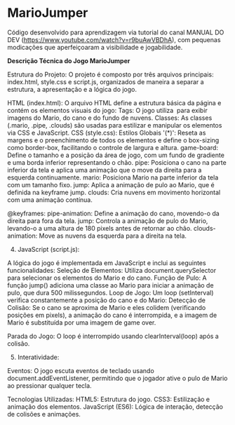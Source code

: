 # MarioJumper
 
Código desenvolvido para aprendizagem via tutorial do canal MANUAL DO DEV (https://www.youtube.com/watch?v=r9buAwVBDhA), com pequenas modicações que aperfeiçoaram a visibilidade e jogabilidade.

<b>Descrição Técnica do Jogo MarioJumper</b>

 Estrutura do Projeto: O projeto é composto por três arquivos principais: index.html, style.css e script.js, organizados de maneira a separar a estrutura, a apresentação e a lógica do jogo.
  
  HTML (index.html): O arquivo HTML define a estrutura básica da página e contém os elementos visuais do jogo:
        Tags: O jogo utiliza <img> para exibir imagens do Mario, do cano e do fundo de nuvens.
        Classes: As classes (.mario, .pipe, .clouds) são usadas para estilizar e manipular os elementos via CSS e JavaScript.
  CSS (style.css):
    Estilos Globais '(*)': Reseta as margens e o preenchimento de todos os elementos e define o box-sizing como border-box, facilitando o controle de largura e altura.
    game-board: Define o tamanho e a posição da área de jogo, com um fundo de gradiente e uma borda inferior representando o chão.
    pipe: Posiciona o cano na parte inferior da tela e aplica uma animação que o move da direita para a esquerda continuamente.
    mario: Posiciona Mario na parte inferior da tela com um tamanho fixo.
    jump: Aplica a animação de pulo ao Mario, que é definida na keyframe jump.
    clouds: Cria nuvens em movimento horizontal com uma animação contínua.
    
   @keyframes:
    pipe-animation: Define a animação do cano, movendo-o da direita para fora da tela.
    jump: Controla a animação de pulo do Mario, levando-o a uma altura de 180 pixels antes de retornar ao chão.
    clouds-animation: Move as nuvens da esquerda para a direita na tela.

4. JavaScript (script.js):

A lógica do jogo é implementada em JavaScript e inclui as seguintes funcionalidades:
Seleção de Elementos: Utiliza document.querySelector para selecionar os elementos do Mario e do cano.
Função de Pulo: A função jump() adiciona uma classe ao Mario para iniciar a animação de pulo, que dura 500 milissegundos.
Loop de Jogo: Um loop (setInterval) verifica constantemente a posição do cano e do Mario:
Detecção de Colisão: Se o cano se aproxima de Mario e eles colidem (verificando posições em pixels), a animação do cano é interrompida, e a imagem de Mario é substituída por uma imagem de game over.

Parada do Jogo: O loop é interrompido usando clearInterval(loop) após a colisão.

5. Interatividade:

Eventos: O jogo escuta eventos de teclado usando document.addEventListener, permitindo que o jogador ative o pulo de Mario ao pressionar qualquer tecla.

Tecnologias Utilizadas:
HTML5: Estrutura do jogo.
CSS3: Estilização e animação dos elementos.
JavaScript (ES6): Lógica de interação, detecção de colisões e animações.
